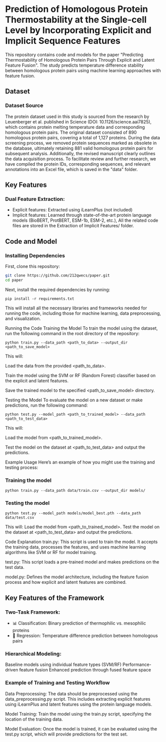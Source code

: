# Prediction of Homologous Protein Thermostability at the Single-cell Level by Incorporating Explicit and Implicit Sequence Features
This repository contains code and models for the paper "Predicting Thermostability of Homologous Protein Pairs Through Explicit and Latent Feature Fusion". The study predicts temperature difference stability between homologous protein pairs using machine learning approaches with feature fusion.
## Dataset

### Dataset Source
The protein dataset used in this study is sourced from the research by Leuenberger et al. published in Science (DOI: 10.1126/science.aai7825), which contains protein melting temperature data and corresponding homologous protein pairs. The original dataset consisted of 890 homologous protein pairs, covering a total of 1,127 proteins. During the data screening process, we removed protein sequences marked as obsolete in the database, ultimately retaining 881 valid homologous protein pairs for subsequent analysis. Additionally, the revised manuscript clearly outlines the data acquisition process. To facilitate review and further research, we have compiled the protein IDs, corresponding sequences, and relevant annotations into an Excel file, which is saved in the "data" folder.
## Key Features

### ​Dual Feature Extraction:
- Explicit features: Extracted using iLearnPlus (not included)
- Implicit features: Learned through state-of-the-art protein language models (BioBERT, ProtBERT, ESM-1b, ESM-2, etc.), All the related code files are stored in the Extraction of Implicit Features/ folder.

## Code and Model

### Installing Dependencies

First, clone this repository:

```bash
git clone https://github.com/212qwecs/paper.git
cd paper
```

Next, install the required dependencies by running:
```
pip install -r requirements.txt
```
This will install all the necessary libraries and frameworks needed for running the code, including those for machine learning, data preprocessing, and visualization.

Running the Code
Training the Model
To train the model using the dataset, run the following command in the root directory of the repository:
```
python train.py --data_path <path_to_data> --output_dir <path_to_save_model>
```
This will:

Load the data from the provided <path_to_data>.

Train the model using the SVM or RF (Random Forest) classifier based on the explicit and latent features.

Save the trained model to the specified <path_to_save_model> directory.

Testing the Model
To evaluate the model on a new dataset or make predictions, run the following command:
```
python test.py --model_path <path_to_trained_model> --data_path <path_to_test_data>
```
This will:

Load the model from <path_to_trained_model>.

Test the model on the dataset at <path_to_test_data> and output the predictions.

Example Usage
Here’s an example of how you might use the training and testing process:
### Training the model
```
python train.py --data_path data/train.csv --output_dir models/
```
### Testing the model
```
python test.py --model_path models/model_best.pth --data_path data/test.csv
```
This will:
Load the model from <path_to_trained_model>.
Test the model on the dataset at <path_to_test_data> and output the predictions.

Code Explanation
train.py: This script is used to train the model. It accepts the training data, processes the features, and uses machine learning algorithms like SVM or RF for model training.

test.py: This script loads a pre-trained model and makes predictions on the test data.

model.py: Defines the model architecture, including the feature fusion process and how explicit and latent features are combined.

## Key Features of the Framework
### ​Two-Task Framework:
- 📊 Classification: Binary prediction of thermophilic vs. mesophilic proteins
- 🔢 Regression: Temperature difference prediction between homologous pairs

### ​Hierarchical Modeling:
Baseline models using individual feature types (SVM/RF)
Performance-driven feature fusion
Enhanced prediction through fused feature space

### Example of Training and Testing Workflow
Data Preprocessing: The data should be preprocessed using the data_preprocessing.py script. This includes extracting explicit features using iLearnPlus and latent features using the protein language models.

Model Training: Train the model using the train.py script, specifying the location of the training data.

Model Evaluation: Once the model is trained, it can be evaluated using the test.py script, which will provide predictions for the test set.
